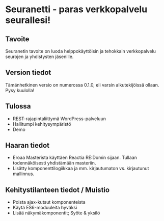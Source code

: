 # Seuranetti - paras verkkopalvelu seurallesi!

## Tavoite
Seuranetin tavoite on luoda helppokäyttöisin ja tehokkain verkkopalvelu seurojen ja yhdistysten jäsenille. 

## Version tiedot
Tämänhetkinen versio on numerossa 0.1.0, eli varsin alkutekijöissä ollaan. Pysy kuulolla!

## Tulossa
 * REST-rajapintaliittymä WordPress-palveluun
 * Hallitumpi kehitysympäristö
 * Demo

## Haaran tiedot
 * Eroaa Masterista käyttäen Reactia RE:Domin sijaan. Tullaan todennäköisesti yhdistämään masteriin.
 * Lisätty komponenttilogiikkaa ja mm. kirjautumaton vs. kirjautunut mallinnus. 

## Kehitystilanteen tiedot / Muistio
 * Poista ajax-kutsut komponenteista
 * Käytä ES6-moduuleita hyväksi
 * Lisää näkymäkomponentit; Syöte & yksilö
